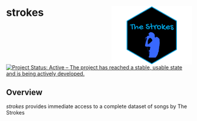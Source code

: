 # strokes <img src="https://github.com/nicolas-izquierdo/strokes/blob/737791f3e4ed33d09e3758c53d0e2040c40ad1f0/Logo.png" align="right" height="158" />


[![Project Status: Active – The project has reached a stable, usable
state and is being actively
developed.](https://www.repostatus.org/badges/latest/active.svg)](https://www.repostatus.org/#active)


## Overview
*strokes* provides immediate access to a complete dataset of songs by The Strokes

